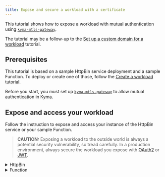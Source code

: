 ```yaml
---
title: Expose and secure a workload with a certificate 
---
```


This tutorial shows how to expose a workload with mutual authentication using [`kyma-mtls-gateway`](https://github.com/kyma-project/kyma/blob/main/resources/certificates/templates/mtls-certificate.yaml).

The tutorial may be a follow-up to the [Set up a custom domain for a workload](./apix-02-setup-custom-domain-for-workload.md) tutorial.

## Prerequisites

This tutorial is based on a sample HttpBin service deployment and a sample Function. To deploy or create one of those, follow the [Create a workload](./apix-01-create-workload.md) tutorial.

Before you start, you must set up [`kyma-mtls-gateway`](../00-security/sec-02-setup-mtls-gateway.md) to allow mutual authentication in Kyma. 

## Expose and access your workload

Follow the instruction to expose and access your instance of the HttpBin service or your sample Function.
  > **CAUTION:** Exposing a workload to the outside world is always a potential security vulnerability, so tread carefully. In a production environment, always secure the workload you expose with [OAuth2](./apix-05-expose-and-secure-workload-oauth2.md) or [JWT](./apix-08-expose-and-secure-workload-jwt.md).
<div tabs>

  <details>
  <summary>
  HttpBin
  </summary>

1. Export the following value as an environment variable:

   ```bash
   export DOMAIN_TO_EXPOSE_WORKLOADS={DOMAIN_NAME}
   ```
   >**NOTE:** `DOMAIN_NAME` is the domain that you own, for example, api.mydomain.com. If you don't want to use your custom domain, replace `DOMAIN_NAME` with a Kyma domain

2. Expose the instance of the HttpBin service by creating an APIRule CR in your Namespace. Run:

   ```bash
   cat <<EOF | kubectl apply -f -
   apiVersion: gateway.kyma-project.io/v1beta1
   kind: APIRule
   metadata:
     name: httpbin
     namespace: $NAMESPACE
   spec:
     host: httpbin.mtls.$DOMAIN_TO_EXPOSE_WORKLOADS
     service:
       name: httpbin
       port: 8000
     gateway: kyma-system/kyma-mtls-gateway
     rules:
       - path: /.*
         methods: ["GET"]
         accessStrategies:
           - handler: noop
         mutators:
           - handler: noop
       - path: /post
         methods: ["POST"]
         accessStrategies:
           - handler: noop
         mutators:
           - handler: noop
   EOF
   ```
   >**NOTE:** If you are running Kyma on k3d, add `httpbin.mtls.kyma.local` to the entry with k3d IP in your system's `/etc/hosts` file.

3. Call the endpoint by sending a `GET` request to the HttpBin service:

   ```bash
   curl --key client.key \
      --cert client.crt 
      --cacert client-root-ca.crt \
      -ik -X GET https://httpbin.mtls.$DOMAIN_TO_EXPOSE_WORKLOADS/ip
   ```
   
4. Send a `POST` request to the HttpBin's `/post` endpoint:

   ```bash
   curl --key client.key \
      --cert client.crt 
      --cacert client-root-ca.crt \
      -ik -X POST https://httpbin.mtls.$DOMAIN_TO_EXPOSE_WORKLOADS/post -d "test data"
   ```
   These calls return the code `200` response.
  </details>
  <details>
  <summary>
  Function
  </summary>

1. Export the following value as an environment variable:

   ```bash
   export DOMAIN_TO_EXPOSE_WORKLOADS={DOMAIN_NAME}
   ```
   >**NOTE:** `DOMAIN_NAME` is the domain that you own, for example, api.mydomain.com. If you don't want to use your custom domain, replace `DOMAIN_NAME` with a Kyma domain

2. Expose the sample Function by creating an APIRule CR in your Namespace. Run:

   ```shell
   cat <<EOF | kubectl apply -f -
   apiVersion: gateway.kyma-project.io/v1beta1
   kind: APIRule
   metadata:
     name: function
     namespace: $NAMESPACE
   spec:
     gateway: kyma-system/kyma-mtls-gateway
     host: function-example.mtls.$DOMAIN_TO_EXPOSE_WORKLOADS
     service:
       name: function
       port: 80
     rules:
       - path: /function
         methods: ["GET"]
         accessStrategies:
           - handler: noop
   EOF
   ```

3. Send a `GET` request to the Function:

   ```shell
   curl --key client.key \
      --cert client.crt 
      --cacert client-root-ca.crt \
      -ik -X GET https://function-example.mtls.$DOMAIN_TO_EXPOSE_WORKLOADS/function
   ```
   This call returns the code `200` response.
  </details>
</div>
